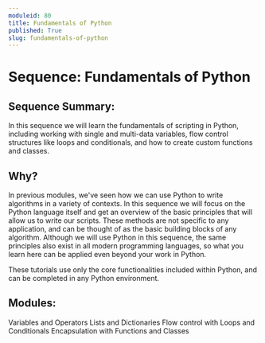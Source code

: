 ```yaml
---
moduleid: 80
title: Fundamentals of Python
published: True
slug: fundamentals-of-python
---
```


# Sequence: Fundamentals of Python

## Sequence Summary:

In this sequence we will learn the fundamentals of scripting in Python, including working with single and multi-data variables, flow control structures like loops and conditionals, and how to create custom functions and classes.

## Why?

In previous modules, we've seen how we can use Python to write algorithms in a variety of contexts. In this sequence we will focus on the Python language itself and get an overview of the basic principles that will allow us to write our scripts. These methods are not specific to any application, and can be thought of as the basic building blocks of any algorithm. Although we will use Python in this sequence, the same principles also exist in all modern programming languages, so what you learn here can be applied even beyond your work in Python. 

These tutorials use only the core functionalities included within Python, and can be completed in any Python environment.

## Modules:

Variables and Operators
Lists and Dictionaries
Flow control with Loops and Conditionals
Encapsulation with Functions and Classes